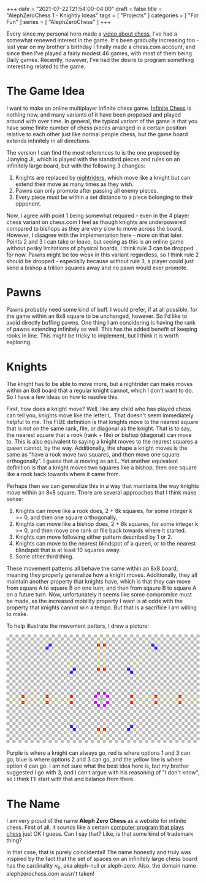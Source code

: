 +++
date = "2021-07-22T21:54:00-04:00"
draft = false
title = "AlephZeroChess 1 - Knightly Ideas"
tags = [ "Projects" ]
categories = [ "For Fun" ]
series = [ "AlephZeroChess" ]
+++

Every since my personal hero made a [video about chess](https://www.youtube.com/watch?v=DpXy041BIlA), I've had a somewhat renewed
interest in the game. It's been gradually increasing too - last year on my brother's birthday I finally made a chess.com
account, and since then I've played a fairly modest 46 games, with most of them being Daily games. Recently, however, I've
had the desire to program something interesting related to the game.

# The Game Idea
I want to make an online multiplayer infinite chess game.
[Infinite Chess](https://en.wikipedia.org/wiki/Infinite_chess) is nothing
new, and many variants of it have been proposed and played around with over time.
In general, the typical variant of the game is that you have some finite number of
chess pieces arranged in a certain position relative to each other just like
normal people chess, but the game board extends infinitely in all directions.

The version I can find the most references to is the one proposed by Jianying Ji,
which is played with the standard pieces and rules on an infinitely large board,
but with the following 3 changes:
1. Knights are replaced by [nightriders](https://en.wikipedia.org/wiki/Nightrider_(chess)), which move like a knight but can extend their move as many times as they wish.  
2. Pawns can only promote after passing all enemy pieces.  
3. Every piece must be within a set distance to a piece belonging to their opponent.  

Now, I agree with point 1 being somewhat required - even in the 4 player chess variant on chess.com I feel as though
knights are underpowered compared to bishops as they are very slow to move across the board. However, I disagree
with the implementation here - more on that later. Points 2 and 3 I can take or leave, but seeing as this is
an online game without pesky limitations of physical boards, I think rule 3 can be dropped for now. Pawns might
be too weak in this variant regardless, so I think rule 2 should be dropped - especially because without rule 3, a player
could just send a bishop a trillion squares away and no pawn would ever promote.

# Pawns
Pawns probably need some kind of buff. I would prefer, if at all possible, for
the game within an 8x8 square to be unchanged, however. So I'd like to avoid
directly buffing pawns. One thing I am considering is having the rank of pawns extending infinitely as well.
This has the added benefit of keeping rooks in line. This might be tricky to implement,
but I think it is worth exploring.

# Knights
The knight has to be able to move more, but a nightrider can make moves
within an 8x8 board that a regular knight cannot, which I don't want to do.
So I have a few ideas on how to resolve this.

First, how does a knight move? Well, like any child who has played chess can tell
you, knights move like the letter L. That doesn't seem immediately helpful to me.
The FIDE definition is that knights move to the nearest square that is not on the
same rank, file, or diagonal as the knight. That is to say, the nearest square
that a rook (rank + file) or bishop (diagonal) can move to. This is also
equivalent to saying a knight moves to the nearest squares a queen cannot, by the way.
Additionally, the shape a knight moves is the same as "have a rook move two squares,
and then move one square orthogonally". I guess that _is_ moving as an L. Yet another
equivalent definition is that a knight moves two squares like a bishop, then one square
like a rook back towards where it came from.

Perhaps then we can generalize this in a way that maintains the way knights move within
an 8x8 square. There are several approaches that I think make sense:
1. Knights can move like a rook does, 2 + 8k squares, for some integer k >= 0, and then one square orthogonally.  
2. Knights can move like a bishop does, 2 + 8k squares, for some integer k >= 0, and then move one rank or file back towards where it started.  
3. Knights can move following either pattern described by 1 or 2.  
4. Knights can move to the nearest blindspot of a queen, or to the nearest blindspot that is at least 10 squares away.  
5. Some other third thing.  

These movement patterns all behave the same within an 8x8 board, meaning they 
properly generalize how a knight moves. Additionally, they all maintain
another property that knights have, which is that they can move from square A
to square B on one turn, and then from sqaure B to square A on a future turn.
Now, unfortunately it seems like some compromise must be made, as the increased
mobility property I want is at odds with the property that knights cannot win
a tempo. But that is a sacrifice I am willing to make.

To help illustrate the movement patters, I drew a picture:

![knightly moves](knightly.png)

Purple is where a knight can always go, red is where options 1 and 3 can go,
blue is where options 2 and 3 can go, and the yellow line is where option 4 can go.
I am not sure what the best idea here is, but my brother suggested I go with 3,
and I can't argue with his reasoning of "I don't know", so I think
I'll start with that and balance from there.

# The Name  
I am very proud of the name **Aleph Zero Chess** as a website
for infinite chess. First of all, it sounds like a certain 
[computer program that plays chess](https://en.wikipedia.org/wiki/AlphaZero) 
just OK I guess. Can I say that? Like, is that some kind of trademark thing?

In that case, that is purely coincidental! The name honestly and truly was
inspired by the fact that the set of spaces on an infinitely large chess board
has the cardinality <var>ℵ</var><sub>0</sub>, aka aleph-null or aleph-zero. Also, the domain
name alephzerochess.com wasn't taken!

